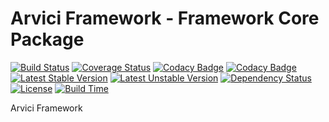 # Arvici Framework - Framework Core Package
[![Build Status](https://travis-ci.org/arvici/framework.svg)](https://travis-ci.org/arvici/framework) [![Coverage Status](https://coveralls.io/repos/arvici/framework/badge.svg?branch=master&service=github)](https://coveralls.io/github/arvici/framework?branch=master) [![Codacy Badge](https://api.codacy.com/project/badge/grade/21d1532f2e334bacb086711de2eb1798)](https://www.codacy.com/app/tomvalk/arvici-framework) [![Codacy Badge](https://api.codacy.com/project/badge/coverage/21d1532f2e334bacb086711de2eb1798)](https://www.codacy.com/app/tomvalk/arvici-framework) [![Latest Stable Version](https://poser.pugx.org/arvici/framework/v/stable)](https://packagist.org/packages/arvici/framework) [![Latest Unstable Version](https://poser.pugx.org/arvici/framework/v/unstable)](https://packagist.org/packages/arvici/framework) [![Dependency Status](https://www.versioneye.com/php/arvici:framework/dev-master/badge.png)](https://www.versioneye.com/php/arvici:framework/dev-master) [![License](https://poser.pugx.org/arvici/framework/license)](https://packagist.org/packages/arvici/framework) [![Build Time](https://buildtimetrend.herokuapp.com/badge/arvici/framework)](https://buildtimetrend.herokuapp.com/dashboard/arvici/framework)

Arvici Framework
